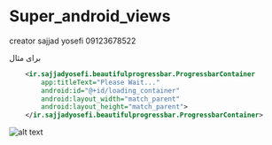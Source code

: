 # Super_android_views


creator sajjad yosefi 09123678522

برای مثال
```xml
    <ir.sajjadyosefi.beautifulprogressbar.ProgressbarContainer
        app:titleText="Please Wait..."
        android:id="@+id/loading_container"
        android:layout_width="match_parent"
        android:layout_height="match_parent">
    </ir.sajjadyosefi.beautifulprogressbar.ProgressbarContainer>
```
![alt text](https://raw.githubusercontent.com/yosefi1988/Super_android_views/master/app/src/main/res/drawable/device20190917083815.gif)


